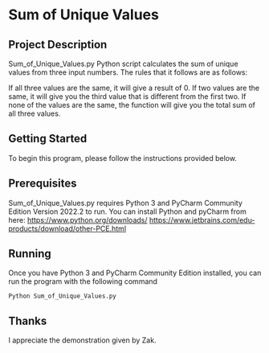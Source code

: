 # Sum of Unique Values

## Project Description
Sum_of_Unique_Values.py Python script calculates the sum of unique values from three input numbers. The rules that it follows are as follows:

If all three values are the same, it will give a result of 0.
If two values are the same, it will give you the third value that is different from the first two.
If none of the values are the same, the function will give you the total sum of all three values.

## Getting Started
To begin this program, please follow the instructions provided below.

## Prerequisites
 Sum_of_Unique_Values.py requires Python 3 and PyCharm Community Edition Version 2022.2 to run. You can install Python and pyCharm from here: 
https://www.python.org/downloads/
https://www.jetbrains.com/edu-products/download/other-PCE.html 

## Running
Once you have Python 3 and PyCharm Community Edition installed, you can run the program with the following command

```
Python Sum_of_Unique_Values.py
```

## Thanks 
I appreciate the demonstration given by Zak.
